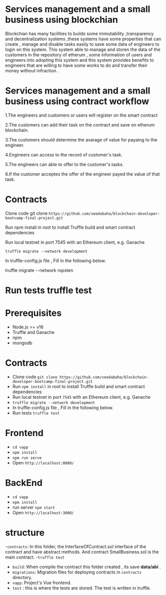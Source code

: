 # Services management and a small business using blockchian
Blockchian has many facilities to builds some immutability ,transparency and decentralization systems ,these systems have some properties that can create , manage and disable tasks easily to save some data of engineers to login on this system. This system able to manage and storen the data of the customers in the repository of etherum , some information of users and engineers into adopting this system and this system provides benefits to engineers that are willing to have some works to do and transfer their money without infraction .
# Services management and a small business using contract workflow
1.The engineers and customers or users will register on the smart contract

2.The customers can add their task on the contract and save on etherum blockchain.

3.The customers should determine the avarage of value for payaing to the engineer.

4.Engineers can access to the record of customer's task.

5.The engineers can able to offer to the customer's tasks.

6.If the customer acceptes the offer of the engineer payed the value of that task. 

# Contracts
Clone code git clone ``https://github.com/veedabaha/blockchain-developer-bootcamp-final-project.git``

Run npm install in root to install Truffle build and smart contract dependencies

Run local testnet in port 7545 with an Ethereum client, e.g. Ganache

`truffle migrate --network development`

In truffle-config.js file , Fill in the following below.

truffle migrate --network ropsten

Run tests truffle test
=======

# Prerequisites
- Node.js >= v16
- Truffle and Ganache
- npm
- mongodb

# Contracts
- Clone code 
 ``
git clone https://github.com/veedabaha/blockchain-developer-bootcamp-final-project.git
``
- Run `npm install` in root to install Truffle build and smart contract dependencies
- Run local testnet in port `7545` with an Ethereum client, e.g. Ganache
- `truffle migrate --network development `
- In truffle-config.js file , Fill in the following below.
- Run tests `truffle test`

# Frontend
- `cd vapp`
- `npm install`
- `npm run serve`
- Open `http://localhost:8080/` 

# BackEnd 
- `cd vapp`
- `npm install`
- run server `npm start`
- Open `http://localhost:3000/`

# structure
-`contracts`:  In this folder, the InterfaceOfCuntract.sol interface of the contract and have abstract methods.
   And contract SmallBusiness.sol is the main contract.
-`truffle test`

- `build`: When compile the contract this folder created , its save **data/abi** .
- `migrations`: Migration files for deploying contracts in `contracts` directory.
- `vapp`: Project's Vue frontend.
- `test` : this is where the tests are stored. The test is written in truffle.


